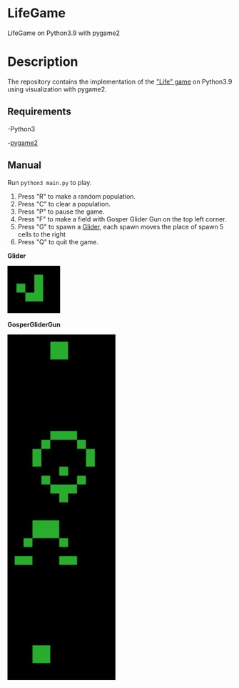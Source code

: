 # LifeGame
LifeGame on Python3.9 with pygame2

# Description 
The repository contains the implementation of the ["Life" game](https://en.wikipedia.org/wiki/Conway%27s_Game_of_Life) on Python3.9 using visualization with pygame2.

## Requirements

-Python3

-[pygame2](https://www.pygame.org/news)

## Manual
Run ```python3 main.py``` to play.
1. Press "R" to make a random population.
2. Press "C" to clear a population.
3. Press "P" to pause the game.
4. Press "F" to make a field with Gosper Glider Gun on the top left corner.
5. Press "G" to spawn a [Glider](https://en.wikipedia.org/wiki/Glider_(Conway%27s_Life)), each spawn moves the place of spawn 5 cells to the right
6. Press "Q" to quit the game.

**Glider**

![Glider](/img/Glider.jpg)

**GosperGliderGun**

![Gosper Glider Gun](/img/GGG.jpg)


